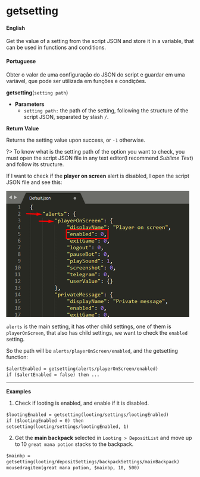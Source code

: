 
# getsetting

<!-- tabs:start -->

#### **English**

Get the value of a setting from the script JSON and store it in a variable, that can be used in functions and conditions.

#### **Portuguese**

Obter o valor de uma configuração do JSON do script e guardar em uma variável, que pode ser utilizada em funções e condições.

<!-- tabs:end -->


**getsetting**(`setting path`)

- **Parameters**
  - `setting path:` the path of the setting, following the structure of the script JSON, separated by slash `/`.


**Return Value**

Returns the setting value upon success, or `-1` otherwise.

?> To know what is the setting path of the option you want to check, you must open the script JSON file in any text editor(I recommend *Sublime Text*) and follow its structure.


If I want to check if the **player on screen** alert is disabled, I open the script JSON file and see this:

![](../../_media/cavebot/functions/getsetting_example.png)

`alerts` is the main setting, it has other child settings, one of them is `playerOnScreen`, that also has child settings, we want to check the `enabled` setting.

So the path will be `alerts/playerOnScreen/enabled`, and the getsetting function:
```action
$alertEnabled = getsetting(alerts/playerOnScreen/enabled)
if ($alertEnabled = false) then ...
```

---

**Examples**

1. Check if looting is enabled, and enable if it is disabled.

```action
$lootingEnabled = getsetting(looting/settings/lootingEnabled)
if ($lootingEnabled = 0) then setsetting(looting/settings/lootingEnabled, 1)
```


2. Get the **main backpack** selected in `Looting > DepositList` and move up to 10 `great mana potion` stacks to the backpack.

```action
$mainbp = getsetting(looting/depositSettings/backpackSettings/mainBackpack)
mousedragitem(great mana potion, $mainbp, 10, 500)
```
